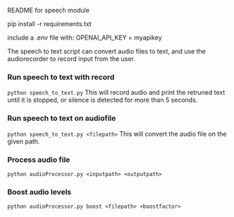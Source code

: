 README for speech module

pip install -r requirements.txt

include a .env file with:
    OPENAI_API_KEY = myapikey

The speech to text script can convert audio files to text, and use the audiorecorder to record input from the user.

### Run speech to text with record
```python speech_to_text.py```
This will record audio and print the retruned text until it is stopped, or silence is detected for more than 5 seconds.

### Run speech to text on audiofile
```python speech_to_text.py <filepath>``` 
This will convert the audio file on the given path.


### Process audio file
```python audioProcessor.py <inputpath> <outputpath>```

### Boost audio levels
```python audioProcessor.py boost <filepath> <boostfactor>```

